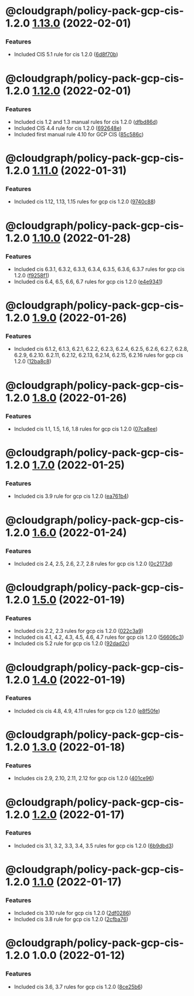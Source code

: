 # @cloudgraph/policy-pack-gcp-cis-1.2.0 [1.13.0](https://gitlab.com/auto-cloud/cloudgraph/policy-packs/compare/@cloudgraph/policy-pack-gcp-cis-1.2.0@1.12.0...@cloudgraph/policy-pack-gcp-cis-1.2.0@1.13.0) (2022-02-01)


### Features

* Included CIS 5.1 rule for cis 1.2.0 ([6d8f70b](https://gitlab.com/auto-cloud/cloudgraph/policy-packs/commit/6d8f70b043b1f44229a073f7a3bed106c87eb4b8))

# @cloudgraph/policy-pack-gcp-cis-1.2.0 [1.12.0](https://gitlab.com/auto-cloud/cloudgraph/policy-packs/compare/@cloudgraph/policy-pack-gcp-cis-1.2.0@1.11.0...@cloudgraph/policy-pack-gcp-cis-1.2.0@1.12.0) (2022-02-01)


### Features

* Included cis 1.2 and 1.3 manual rules for cis 1.2.0 ([dfbd86d](https://gitlab.com/auto-cloud/cloudgraph/policy-packs/commit/dfbd86d688b773c6af26201fd25173c818f0ee4d))
* Included CIS 4.4 rule for cis 1.2.0 ([692648e](https://gitlab.com/auto-cloud/cloudgraph/policy-packs/commit/692648eff3f8bc842bb03b4b9815cebad0932a7b))
* Included first manual rule 4.10 for GCP CIS ([85c586c](https://gitlab.com/auto-cloud/cloudgraph/policy-packs/commit/85c586c595181d9df6721da58318e4e34608fe7e))

# @cloudgraph/policy-pack-gcp-cis-1.2.0 [1.11.0](https://gitlab.com/auto-cloud/cloudgraph/policy-packs/compare/@cloudgraph/policy-pack-gcp-cis-1.2.0@1.10.0...@cloudgraph/policy-pack-gcp-cis-1.2.0@1.11.0) (2022-01-31)


### Features

* Included cis 1.12, 1.13, 1.15 rules for gcp cis 1.2.0 ([9740c88](https://gitlab.com/auto-cloud/cloudgraph/policy-packs/commit/9740c88afd5bbd5377910a9e01a3ad29ec5e0ff5))

# @cloudgraph/policy-pack-gcp-cis-1.2.0 [1.10.0](https://gitlab.com/auto-cloud/cloudgraph/policy-packs/compare/@cloudgraph/policy-pack-gcp-cis-1.2.0@1.9.0...@cloudgraph/policy-pack-gcp-cis-1.2.0@1.10.0) (2022-01-28)


### Features

* Included cis 6.3.1, 6.3.2, 6.3.3, 6.3.4, 6.3.5, 6.3.6, 6.3.7 rules for gcp cis 1.2.0 ([f9258f1](https://gitlab.com/auto-cloud/cloudgraph/policy-packs/commit/f9258f12af3f6503d026172666a072d8acba1691))
* Included cis 6.4, 6.5, 6.6, 6.7 rules for gcp cis 1.2.0 ([e4e9341](https://gitlab.com/auto-cloud/cloudgraph/policy-packs/commit/e4e9341e02a076ccfe82ab3c4a2f412b11ce07ae))

# @cloudgraph/policy-pack-gcp-cis-1.2.0 [1.9.0](https://gitlab.com/auto-cloud/cloudgraph/policy-packs/compare/@cloudgraph/policy-pack-gcp-cis-1.2.0@1.8.0...@cloudgraph/policy-pack-gcp-cis-1.2.0@1.9.0) (2022-01-26)


### Features

* Included cis 6.1.2, 6.1.3, 6.2.1, 6.2.2, 6.2.3, 6.2.4, 6.2.5, 6.2.6, 6.2.7, 6.2.8, 6.2.9, 6.2.10. 6.2.11, 6.2.12, 6.2.13, 6.2.14, 6.2.15, 6.2.16 rules for gcp cis 1.2.0 ([12ba8c8](https://gitlab.com/auto-cloud/cloudgraph/policy-packs/commit/12ba8c8ad21bc272f91b57cc14ae79e7dd043ff1))

# @cloudgraph/policy-pack-gcp-cis-1.2.0 [1.8.0](https://gitlab.com/auto-cloud/cloudgraph/policy-packs/compare/@cloudgraph/policy-pack-gcp-cis-1.2.0@1.7.0...@cloudgraph/policy-pack-gcp-cis-1.2.0@1.8.0) (2022-01-26)


### Features

* Included cis 1.1, 1.5, 1.6, 1.8 rules for gcp cis 1.2.0 ([07ca8ee](https://gitlab.com/auto-cloud/cloudgraph/policy-packs/commit/07ca8ee01f42a7c9df073a6e6d8295793f1209dd))

# @cloudgraph/policy-pack-gcp-cis-1.2.0 [1.7.0](https://gitlab.com/auto-cloud/cloudgraph/policy-packs/compare/@cloudgraph/policy-pack-gcp-cis-1.2.0@1.6.0...@cloudgraph/policy-pack-gcp-cis-1.2.0@1.7.0) (2022-01-25)


### Features

* Included cis 3.9 rule for gcp cis 1.2.0 ([ea761b4](https://gitlab.com/auto-cloud/cloudgraph/policy-packs/commit/ea761b4a6441619007e5fad4164233f58ad91e2f))

# @cloudgraph/policy-pack-gcp-cis-1.2.0 [1.6.0](https://gitlab.com/auto-cloud/cloudgraph/policy-packs/compare/@cloudgraph/policy-pack-gcp-cis-1.2.0@1.5.0...@cloudgraph/policy-pack-gcp-cis-1.2.0@1.6.0) (2022-01-24)


### Features

* Included cis 2.4, 2.5, 2.6, 2.7, 2.8 rules for gcp cis 1.2.0 ([0c2173d](https://gitlab.com/auto-cloud/cloudgraph/policy-packs/commit/0c2173d4b27e6618f45c6fc3f6245114906ad17f))

# @cloudgraph/policy-pack-gcp-cis-1.2.0 [1.5.0](https://gitlab.com/auto-cloud/cloudgraph/policy-packs/compare/@cloudgraph/policy-pack-gcp-cis-1.2.0@1.4.0...@cloudgraph/policy-pack-gcp-cis-1.2.0@1.5.0) (2022-01-19)


### Features

* Included cis 2.2, 2.3 rules for gcp cis 1.2.0 ([022c3a9](https://gitlab.com/auto-cloud/cloudgraph/policy-packs/commit/022c3a97293a552ab3e802a71f5cc188cee14646))
* Included cis 4.1, 4.2, 4.3, 4.5, 4.6, 4.7 rules for gcp cis 1.2.0 ([56606c3](https://gitlab.com/auto-cloud/cloudgraph/policy-packs/commit/56606c3090748be48f115448e63646db2b0dc72f))
* Included cis 5.2 rule for gcp cis 1.2.0 ([92dad2c](https://gitlab.com/auto-cloud/cloudgraph/policy-packs/commit/92dad2c2ad399357b5ced7e74f4c2fc00aa01717))

# @cloudgraph/policy-pack-gcp-cis-1.2.0 [1.4.0](https://gitlab.com/auto-cloud/cloudgraph/policy-packs/compare/@cloudgraph/policy-pack-gcp-cis-1.2.0@1.3.0...@cloudgraph/policy-pack-gcp-cis-1.2.0@1.4.0) (2022-01-19)


### Features

* Included cis cis 4.8, 4.9, 4.11 rules for gcp cis 1.2.0 ([e8f50fe](https://gitlab.com/auto-cloud/cloudgraph/policy-packs/commit/e8f50fe53d9bdea5d1153dbcef91db0c30e8b228))

# @cloudgraph/policy-pack-gcp-cis-1.2.0 [1.3.0](https://gitlab.com/auto-cloud/cloudgraph/policy-packs/compare/@cloudgraph/policy-pack-gcp-cis-1.2.0@1.2.0...@cloudgraph/policy-pack-gcp-cis-1.2.0@1.3.0) (2022-01-18)


### Features

* Includes cis 2.9, 2.10, 2.11, 2.12 for gcp cis 1.2.0 ([401ce96](https://gitlab.com/auto-cloud/cloudgraph/policy-packs/commit/401ce96b16e78574b967968e01be60f5079eb053))

# @cloudgraph/policy-pack-gcp-cis-1.2.0 [1.2.0](https://gitlab.com/auto-cloud/cloudgraph/policy-packs/compare/@cloudgraph/policy-pack-gcp-cis-1.2.0@1.1.0...@cloudgraph/policy-pack-gcp-cis-1.2.0@1.2.0) (2022-01-17)


### Features

* Included cis 3.1, 3.2, 3.3, 3.4, 3.5 rules for gcp cis 1.2.0 ([6b9dbd3](https://gitlab.com/auto-cloud/cloudgraph/policy-packs/commit/6b9dbd37caf06b4970d9fa7f2f1677645400c8db))

# @cloudgraph/policy-pack-gcp-cis-1.2.0 [1.1.0](https://gitlab.com/auto-cloud/cloudgraph/policy-packs/compare/@cloudgraph/policy-pack-gcp-cis-1.2.0@1.0.0...@cloudgraph/policy-pack-gcp-cis-1.2.0@1.1.0) (2022-01-17)


### Features

* Included cis 3.10 rule for gcp cis 1.2.0 ([2df0286](https://gitlab.com/auto-cloud/cloudgraph/policy-packs/commit/2df02867fc83de3fdbc4d9f67bc10af43289444b))
* Included cis 3.8 rule for gcp cis 1.2.0 ([2cfba76](https://gitlab.com/auto-cloud/cloudgraph/policy-packs/commit/2cfba7677bb8b010d3a67368e5fe66fd2487fe5f))

# @cloudgraph/policy-pack-gcp-cis-1.2.0 1.0.0 (2022-01-12)


### Features

* Included cis 3.6, 3.7 rules for gcp cis 1.2.0 ([8ce25b6](https://gitlab.com/auto-cloud/cloudgraph/policy-packs/commit/8ce25b6bff826196ea360d96945b6160d0b0ceb8))

